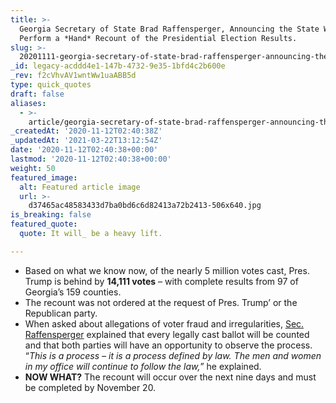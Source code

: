 ```yaml
---
title: >-
  Georgia Secretary of State Brad Raffensperger, Announcing the State Will
  Perform a *Hand* Recount of the Presidential Election Results.
slug: >-
  20201111-georgia-secretary-of-state-brad-raffensperger-announcing-the-state-will-perform-a-hand-recount-of-the-presidential-election-results
_id: legacy-acddd4e1-147b-4732-9e35-1bfd4c2b600e
_rev: f2cVhvAV1wntWw1uaABB5d
type: quick_quotes
draft: false
aliases:
  - >-
    article/georgia-secretary-of-state-brad-raffensperger-announcing-the-state-will-perform-a-hand-recount-of-the-presidential-election-results/
_createdAt: '2020-11-12T02:40:38Z'
_updatedAt: '2021-03-22T13:12:54Z'
date: '2020-11-12T02:40:38+00:00'
lastmod: '2020-11-12T02:40:38+00:00'
weight: 50
featured_image:
  alt: Featured article image
  url: >-
    d37465ac48583433d7ba0bd6c6d82413a72b2413-506x640.jpg
is_breaking: false
featured_quote:
  quote: It will_ be a heavy lift.

---
```

* Based on what we know now, of the nearly 5 million votes cast, Pres. Trump is behind by **14,111 votes** – with complete results from 97 of Georgia’s 159 counties.
* The recount was not ordered at the request of Pres. Trump’ or the Republican party.
* When asked about allegations of voter fraud and irregularities, [Sec. Raffensperger](https://www.youtube.com/watch?v=RDR4i4lo32U&) explained that every legally cast ballot will be counted and that both parties will have an opportunity to observe the process. “_This is a process – it is a process defined by law. The men and women in my office will continue to follow the law,_” he explained.
* **NOW WHAT?** The recount will occur over the next nine days and must be completed by November 20.